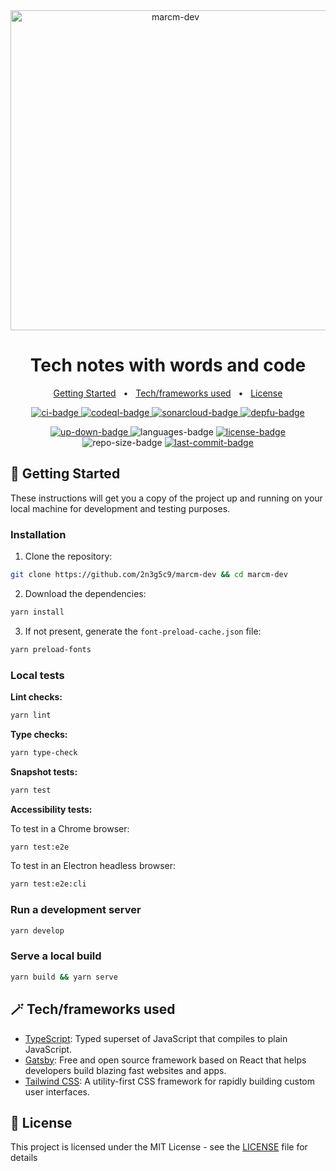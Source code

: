 <div align="center">
  <img width="512" src="https://raw.githubusercontent.com/2n3g5c9/marcm-dev/main/src/assets/images/shape.png" alt="marcm-dev">
</div>

<h1 align="center">
  Tech notes with words and code
</h1>

<p align="center">
    <a href="#-getting-started">Getting Started</a>
    &nbsp; • &nbsp;
    <a href="#-techframeworks-used">Tech/frameworks used</a>
    &nbsp; • &nbsp;
    <a href="#-license">License</a>
</p>

<p align="center">
  <a href="https://github.com/2n3g5c9/marcm-dev/actions/workflows/ci.yml">
    <img src="https://github.com/2n3g5c9/marcm-dev/workflows/Continuous%20Integration/badge.svg" alt="ci-badge"/>
  </a>
  <a href="https://github.com/2n3g5c9/marcm-dev/actions/workflows/codeql-analysis.yml">
    <img src="https://github.com/2n3g5c9/marcm-dev/workflows/CodeQL/badge.svg" alt="codeql-badge"/>
  </a>
  <a href="https://sonarcloud.io/dashboard?id=2n3g5c9_marcm-dev" target="_blank" rel="noopener noreferrer">
    <img src="https://sonarcloud.io/api/project_badges/measure?project=2n3g5c9_marcm-dev&metric=alert_status" alt="sonarcloud-badge"/>
  </a>
  <a href="https://depfu.com/github/2n3g5c9/marcm-dev?project_id=24387" target="_blank" rel="noopener noreferrer">
    <img src="https://badges.depfu.com/badges/a2b37072995a8de2a954a43807b5fdac/overview.svg" alt="depfu-badge"/>
  </a>
</p>

<p align="center">
  <a href="https://www.marcm.dev/" aria-label="marcm-dev" target="_blank" rel="noopener noreferrer">
    <img src="https://img.shields.io/website-up-down-green-red/https/marcm.dev.svg?label=marcm.dev" alt="up-down-badge"/>
  </a>
  <img src="https://img.shields.io/github/languages/count/2n3g5c9/marcm-dev.svg?style=flat" alt="languages-badge"/>
  <a href="./LICENSE"> 
    <img src="https://img.shields.io/github/license/2n3g5c9/marcm-dev" alt="license-badge">
  </a>
  <img src="https://img.shields.io/github/repo-size/2n3g5c9/marcm-dev" alt="repo-size-badge">
  <a href="https://github.com/2n3g5c9/marcm-dev/commits/main">
    <img src="https://img.shields.io/github/last-commit/2n3g5c9/marcm-dev" alt="last-commit-badge">
  </a>
</p>

## 🏁 Getting Started

These instructions will get you a copy of the project up and running on your local machine for development and testing purposes.

### Installation

1. Clone the repository:

```bash
git clone https://github.com/2n3g5c9/marcm-dev && cd marcm-dev
```

2. Download the dependencies:

```bash
yarn install
```

3. If not present, generate the `font-preload-cache.json` file:

```bash
yarn preload-fonts
```

### Local tests

**Lint checks:**

```bash
yarn lint
```

**Type checks:**

```bash
yarn type-check
```

**Snapshot tests:**

```bash
yarn test
```

**Accessibility tests:**

To test in a Chrome browser:

```bash
yarn test:e2e
```

To test in an Electron headless browser:

```bash
yarn test:e2e:cli
```

### Run a development server

```bash
yarn develop
```

### Serve a local build

```bash
yarn build && yarn serve
```

## 🪄 Tech/frameworks used

- [TypeScript](https://www.typescriptlang.org/): Typed superset of JavaScript that compiles to plain JavaScript.
- [Gatsby](https://www.gatsbyjs.com/): Free and open source framework based on React that helps developers build blazing fast websites and apps.
- [Tailwind CSS](https://tailwindcss.com/): A utility-first CSS framework for rapidly building custom user interfaces.

## 📃 License

This project is licensed under the MIT License - see the [LICENSE](LICENSE) file for details

